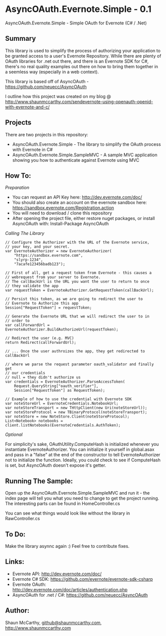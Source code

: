 AsyncOAuth.Evernote.Simple - 0.1
================================

AsyncOAuth.Evernote.Simple - Simple OAuth for Evernote (C# / .Net)

Summary
-------

This library is used to simplify the process of authorizing your application to
be granted access to a user's Evernote Repository. While there are plenty of 
OAuth libraries for .net out there, and there is an Evernote SDK for C#, 
there's no real quality examples out there on how to bring them together in a 
seemless way (especially in a web context).

This library is based off of AsyncOAuth - https://github.com/neuecc/AsyncOAuth

I outline how this project was created on my blog @ 
http://www.shaunmccarthy.com/sendevernote-using-openauth-openid-with-evernote-and-c/

Projects
--------

There are two projects in this repository:

 * AsyncOAuth.Evernote.Simple - The library to simplify the OAuth process with 
   Evernote in C#
 * AsyncOAuth.Evernote.Simple.SampleMVC - A sample MVC application showing you
   how to authenticate against Evernote using MVC
   
How To:
-------

*Preparation*

 * You can request an API Key here: http://dev.evernote.com/doc/
 * You should also create an account on the evernote sandbox here: 
    https://sandbox.evernote.com/Registration.action
 * You will need to download / clone this repository
 * After opening the project file, either restore nuget packages, or 
   install AsyncOAuth with:
       Install-Package AsyncOAuth

*Calling The Library*

	// Configure the Authorizer with the URL of the Evernote service,
	// your key, and your secret.
	var EvernoteAuthorizer = new EvernoteAuthorizer(
	    "https://sandbox.evernote.com", 
		"slyrp-1234",
		"7acafe123456badb123");
	
    // First of all, get a request token from Evernote - this causes a 
	// webrequest from your server to Evernote.
	// The callBackUrl is the URL you want the user to return to once
	// they validate the app
    var requestToken = EvernoteAuthorizer.GetRequestToken(callBackUrl);
	
	// Persist this token, as we are going to redirect the user to 
	// Evernote to Authorize this app
	Session["RequestToken"] = requestToken;
	
	// Generate the Evernote URL that we will redirect the user to in
	// order to 
    var callForwardUrl = EvernoteAuthorizer.BuildAuthorizeUrl(requestToken);
	
	// Redirect the user (e.g. MVC)
	return Redirect(callForwardUrl);
	
	// ... Once the user authroizes the app, they get redirected to callBackUrl
	
	// where we parse the request parameter oauth_validator and finally get
	// our credentials
	// null = they didn't authorize us
	var credentials = EvernoteAuthorizer.ParseAccessToken(
	    Request.QueryString["oauth_verifier"], 
		Session["RequestToken"] as RequestToken);
		
	// Example of how to use the credential with Evernote SDK
    var noteStoreUrl = EvernoteCredentials.NotebookUrl;
    var noteStoreTransport = new THttpClient(new Uri(noteStoreUrl));
    var noteStoreProtocol = new TBinaryProtocol(noteStoreTransport);
    var noteStore = new NoteStore.Client(noteStoreProtocol);
    List<Notebook> notebooks = client.listNotebooks(EvernoteCredentials.AuthToken);

*Optional*

For simplicity's sake, OAuthUtility.ComputeHash is initialized whenever you 
instantiate EvernoteAuthorizer. You can initialize it yourself in global.asax
and pass in a "false" at the end of the constructor to tell EvernoteAuthorizer
not to initialize the function. Ideally, you could check to see if ComputeHash
is set, but AsyncOAuth doesn't expose it's getter.

Running The Sample:
-------------------

Open up the AsyncOAuth.Evernote.Simple.SampleMVC and run it - the index page 
will tell you what you need to change to get the project running. The 
interesting parts can be found in HomeController.cs

You can see what things would look like without the library in RawController.cs

To Do:
------

Make the library asynnc again :) Feel free to contribute fixes.

Links:
------
 * Evernote API: http://dev.evernote.com/doc/
 * Evernote C# SDK: https://github.com/evernote/evernote-sdk-csharp
 * Evernote OAuth: http://dev.evernote.com/doc/articles/authentication.php
 * AsyncOAuth for .net / C#: https://github.com/neuecc/AsyncOAuth

Author:
-------

Shaun McCarthy, github@shaunmccarthy.com, http://www.shaunmccarthy.com
